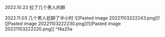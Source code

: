 2022.10.23 拉了几个男人的群

2022.11.03 几个男人尬聊了半小时 ![[Pasted image 20221103222243.png]]![[Pasted image 20221103222230.png]]![[Pasted image 20221103222220.png]] ^f4a25a

